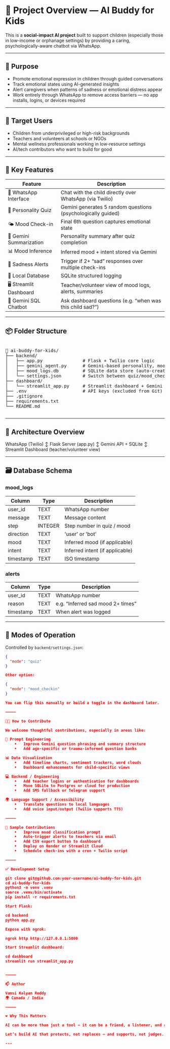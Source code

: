 # 🧠 Project Overview — AI Buddy for Kids

This is a **social-impact AI project** built to support children (especially those in low-income or orphanage settings) by providing a caring, psychologically-aware chatbot via WhatsApp.

---

## 🎯 Purpose

- Promote emotional expression in children through guided conversations
- Track emotional states using AI-generated insights
- Alert caregivers when patterns of sadness or emotional distress appear
- Work entirely through WhatsApp to remove access barriers — no app installs, logins, or devices required

---

## 👤 Target Users

- Children from underprivileged or high-risk backgrounds
- Teachers and volunteers at schools or NGOs
- Mental wellness professionals working in low-resource settings
- AI/tech contributors who want to build for good

---

## 🧠 Key Features

| Feature                        | Description                                                   |
|-------------------------------|---------------------------------------------------------------|
| 📱 WhatsApp Interface          | Chat with the child directly over WhatsApp (via Twilio)       |
| 🎨 Personality Quiz            | Gemini generates 5 random questions (psychologically guided)  |
| 🌤️ Mood Check-in              | Final 6th question captures emotional state                   |
| 🧠 Gemini Summarization        | Personality summary after quiz completion                    |
| 📊 Mood Inference             | Inferred mood + intent stored via Gemini                     |
| 🚨 Sadness Alerts              | Trigger if 2+ “sad” responses over multiple check-ins         |
| 📂 Local Database              | SQLite structured logging                                     |
| 🖥️ Streamlit Dashboard        | Teacher/volunteer view of mood logs, alerts, summaries        |
| 🤖 Gemini SQL Chatbot         | Ask dashboard questions (e.g. “when was this child sad?”)     |

---

## 📦 Folder Structure

<pre>

📁 ai-buddy-for-kids/
├── backend/
│   ├── app.py               # Flask + Twilio core logic
│   ├── gemini_agent.py      # Gemini-based personality, mood, summary logic
│   ├── mood_logs.db         # SQLite data store (auto-created)
│   └── settings.json        # Switch between quiz/mood_checkin modes
├── dashboard/
│   └── streamlit_app.py     # Streamlit dashboard + Gemini SQL assistant
├── .env                     # API keys (excluded from Git)
├── .gitignore
├── requirements.txt
└── README.md

</pre>

---

## 🧱 Architecture Overview

WhatsApp (Twilio)
↕
Flask Server (app.py)
↕
Gemini API + SQLite
↕
Streamlit Dashboard (teacher/volunteer view)

---

## 🗃️ Database Schema

### mood_logs

| Column     | Type    | Description                                 |
|------------|---------|---------------------------------------------|
| user_id    | TEXT    | WhatsApp number                             |
| message    | TEXT    | Message content                             |
| step       | INTEGER | Step number in quiz / mood                  |
| direction  | TEXT    | 'user' or 'bot'                             |
| mood       | TEXT    | Inferred mood (if applicable)               |
| intent     | TEXT    | Inferred intent (if applicable)             |
| timestamp  | TEXT    | ISO timestamp                               |

### alerts

| Column     | Type    | Description                                 |
|------------|---------|---------------------------------------------|
| user_id    | TEXT    | WhatsApp number                             |
| reason     | TEXT    | e.g. “Inferred sad mood 2+ times”           |
| timestamp  | TEXT    | When alert was logged                       |

---

## 🔀 Modes of Operation

Controlled by `backend/settings.json`:

```json
{
  "mode": "quiz"
}

Other option:

{
  "mode": "mood_checkin"
}

You can flip this manually or build a toggle in the dashboard later.

⸻

👨‍💻 How to Contribute

We welcome thoughtful contributions, especially in areas like:

🧠 Prompt Engineering
	•	Improve Gemini question phrasing and summary structure
	•	Add age-specific or trauma-informed question banks

📊 Data Visualization
	•	Add timeline charts, sentiment trackers, word clouds
	•	Dashboard enhancements for child-specific views

💻 Backend / Engineering
	•	Add teacher logins or authentication for dashboards
	•	Move SQLite to Postgres or cloud for production
	•	Add SMS fallback or Telegram support

🌍 Language Support / Accessibility
	•	Translate questions to local languages
	•	Add voice input/output (Twilio supports TTS)

⸻

🧪 Sample Contributions
	•	Improve mood classification prompt
	•	Auto-trigger alerts to teachers via email
	•	Add CSV export button to dashboard
	•	Deploy on Render or Streamlit Cloud
	•	Schedule check-ins with a cron + Twilio script

⸻

✅ Development Setup

git clone git@github.com:your-username/ai-buddy-for-kids.git
cd ai-buddy-for-kids
python3 -m venv .venv
source .venv/bin/activate
pip install -r requirements.txt

Start Flask:

cd backend
python app.py

Expose with ngrok:

ngrok http http://127.0.0.1:5000

Start Streamlit dashboard:

cd dashboard
streamlit run streamlit_app.py


⸻

📫 Author

Vamsi Kalyan Reddy
🌍 Canada / India

⸻

❤️ Why This Matters

AI can be more than just a tool — it can be a friend, a listener, and a safety net. This project gives a voice to children and eyes to those who care for them.

Let’s build AI that protects, not replaces — and supports, not judges.

---
